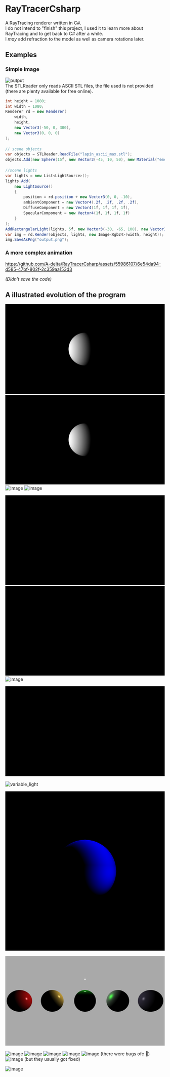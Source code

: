 # RayTracerCsharp
A RayTracing renderer written in C#. \
I do not intend to "finish" this project, I used it to learn more about RayTracing and to get back to C# after a while. \
I *may* add refraction to the model as well as camera rotations later.

## Examples

### Simple image

![output](https://github.com/A-delta/RayTracerCsharp/assets/55986107/bd0b1453-93ce-4c72-b485-cdfcf04f6202) \
The STLReader only reads ASCII STL files, the file used is not provided (there are plenty available for free online).
```cs
int height = 1080;
int width = 1080;
Renderer rd = new Renderer(
    width,
    height,
    new Vector3(-50, 0, 300),
    new Vector3(0, 0, 0)
);

// scene objects
var objects = STLReader.ReadFile("lapin_ascii_max.stl");
objects.Add(new Sphere(15f, new Vector3(-45, 10, 50), new Material("emerald")));

//scene lights
var lights = new List<LightSource>();
lights.Add(
    new LightSource()
    {
        position = rd.position + new Vector3(0, 0, -10),
        ambientComponent = new Vector4(.2f, .2f, .2f, .2f),
        DiffuseComponent = new Vector4(1f, 1f, 1f, 1f),
        SpecularComponent = new Vector4(1f, 1f, 1f, 1f)
    }
);
AddRectangularLight(lights, 5f, new Vector3(-30, -65, 100), new Vector3(30, -65, 100));
var img = rd.Render(objects, lights, new Image<Rgb24>(width, height));
img.SaveAsPng("output.png");
```



### A more complex animation
https://github.com/A-delta/RayTracerCsharp/assets/55986107/6e54da94-d585-47bf-802f-2c359aa153d3

*(Didn't save the code)*

## A illustrated evolution of the program

![](https://github.com/A-delta/RayTracerCsharp/blob/b662bd1d163d486fe75fc69e6113c5669ba47205/test.png?raw=true)
![](https://github.com/A-delta/RayTracerCsharp/blob/1dda5aea6d3228cafababe0ef6232605ef58e423/test.png?raw=true)
![image](https://github.com/A-delta/RayTracerCsharp/assets/55986107/cac182d4-304e-4b9a-a668-502000573a2f)
![image](https://github.com/A-delta/RayTracerCsharp/assets/55986107/3d30a098-b460-480e-b539-d69a4bad58b9)

![image](https://raw.githubusercontent.com/A-delta/RayTracerCsharp/776a0f3c34e9e4020f5f5450318b72e5d07171bb/test.gif)
![](https://raw.githubusercontent.com/A-delta/RayTracerCsharp/d719525921a29da665240e429fe5e6d3bb5b2926/test.gif)
![image](https://github.com/A-delta/RayTracerCsharp/assets/55986107/e4e71268-c712-4ffd-92b4-7c15139f15f3)

![](https://github.com/A-delta/RayTracerCsharp/blob/e490add93f8e2ef77c66027b68747a1aa7cad2a7/test.gif)


![variable_light](https://github.com/A-delta/RayTracerCsharp/assets/55986107/ddc3db3c-a723-4da7-b59c-ee16e2839bf1)


![](https://github.com/A-delta/RayTracerCsharp/blob/c781746ac761a62ce25e14031a499d0e372c1c36/RayTracerConsole/test.png?raw=true)


![](https://github.com/A-delta/RayTracerCsharp/blob/6b4117455dbac626baaca3c7076b738d9150d019/RayTracerConsole/test_position_camera.png?raw=true)


![image](https://github.com/A-delta/RayTracerCsharp/assets/55986107/d68a657b-bd6d-4fb7-aa39-510f01c9e8ba)
![image](https://github.com/A-delta/RayTracerCsharp/assets/55986107/8ab93c84-0cdb-4994-8c9c-51d88a88cf8e)
![image](https://github.com/A-delta/RayTracerCsharp/assets/55986107/27484128-7330-438d-af86-21ff457cf178)
![image](https://github.com/A-delta/RayTracerCsharp/assets/55986107/42df23c3-b2a4-4a7a-aad4-4001c4f2c0b6)
![image](https://github.com/A-delta/RayTracerCsharp/assets/55986107/a4f5f988-2832-4f4c-8e1d-0882e5cd57b5)
(there were bugs ofc 🥲)
![image](https://github.com/A-delta/RayTracerCsharp/assets/55986107/2510838f-99b2-41ae-b01c-89e1cfd1c96d)
(but they usually got fixed)

![image](https://github.com/A-delta/RayTracerCsharp/assets/55986107/b3ca122e-844c-4775-bdfa-0da645f24661)




